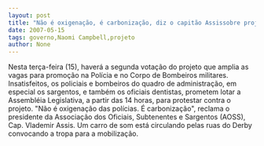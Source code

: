 ```yaml
---
layout: post
title: "Não é oxigenação, é carbonização, diz o capitão Assissobre projeto do governo para a PM"
date: 2007-05-15
tags: governo,Naomi Campbell,projeto
author: None
---
```

Nesta ter&ccedil;a-feira (15), haver&aacute; a segunda vota&ccedil;&atilde;o do projeto que amplia as vagas para promo&ccedil;&atilde;o na Pol&iacute;cia e&nbsp;no Corpo de Bombeiros militares. Insatisfeitos, os policiais e bombeiros do quadro de administra&ccedil;&atilde;o, em especial os sargentos, e&nbsp;tamb&eacute;m os oficiais dentistas, prometem lotar&nbsp;a Assembl&eacute;ia Legislativa, a partir das 14 horas, para protestar contra o projeto. 
&quot;N&atilde;o &eacute; oxigena&ccedil;&atilde;o das pol&iacute;cias. &Eacute; carboniza&ccedil;&atilde;o&quot;, reclama o presidente da Associa&ccedil;&atilde;o dos Oficiais, Subtenentes e Sargentos (AOSS), Cap. Vlademir Assis. Um carro de som est&aacute; circulando pelas ruas do Derby convocando a tropa para a mobiliza&ccedil;&atilde;o. 